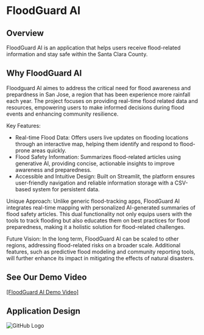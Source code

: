 # FloodGuard AI


## Overview 
FloodGuard AI is an application that helps users receive flood-related information and stay safe within the Santa Clara County.

## Why FloodGuard AI

Floodguard AI aimes to address the critical need for flood awareness and prepardness in San Jose, a region that has been experience more rainfall each year. The project focuses on providing real-time flood related data and resources, empowering users to make informed decisions during flood events and enhancing community resilience. 

Key Features: 
- Real-time Flood Data: Offers users live updates on flooding locations through an interactive map, helping them identify and respond to flood-prone areas quickly.
- Flood Safety Information: Summarizes flood-related articles using generative AI, providing concise, actionable insights to improve awareness and preparedness.
- Accessible and Intuitive Design: Built on Streamlit, the platform ensures user-friendly navigation and reliable information storage with a CSV-based system for persistent data.

Unique Approach:
Unlike generic flood-tracking apps, FloodGuard AI integrates real-time mapping with personalized AI-generated summaries of flood safety articles. This dual functionality not only equips users with the tools to track flooding but also educates them on best practices for flood preparedness, making it a holistic solution for flood-related challenges.

Future Vision:
In the long term, FloodGuard AI can be scaled to other regions, addressing flood-related risks on a broader scale. Additional features, such as predictive flood modeling and community reporting tools, will further enhance its impact in mitigating the effects of natural disasters.

## See Our Demo Video
[[FloodGuard AI Demo Video]](https://www.youtube.com/watch?v=wDSLVaIFUTQ)

## Application Design
![GitHub Logo](/roadmap.jpg)


